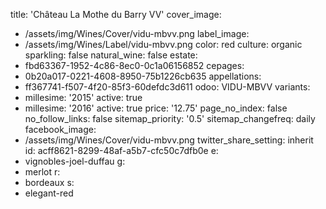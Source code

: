 title: 'Château La Mothe du Barry VV'
cover_image:
  - /assets/img/Wines/Cover/vidu-mbvv.png
label_image:
  - /assets/img/Wines/Label/vidu-mbvv.png
color: red
culture: organic
sparkling: false
natural_wine: false
estate:
  - fbd63367-1952-4c86-8ec0-0c1a06156852
cepages:
  - 0b20a017-0221-4608-8950-75b1226cb635
appellations:
  - ff367741-f507-4f20-85f3-60defdc3d611
odoo: VIDU-MBVV
variants:
  -
    millesime: '2015'
    active: true
  -
    millesime: '2016'
    active: true
    price: '12.75'
page_no_index: false
no_follow_links: false
sitemap_priority: '0.5'
sitemap_changefreq: daily
facebook_image:
  - /assets/img/Wines/Cover/vidu-mbvv.png
twitter_share_setting: inherit
id: acff8621-8299-48af-a5b7-cfc50c7dfb0e
e:
  - vignobles-joel-duffau
g:
  - merlot
r:
  - bordeaux
s:
  - elegant-red
